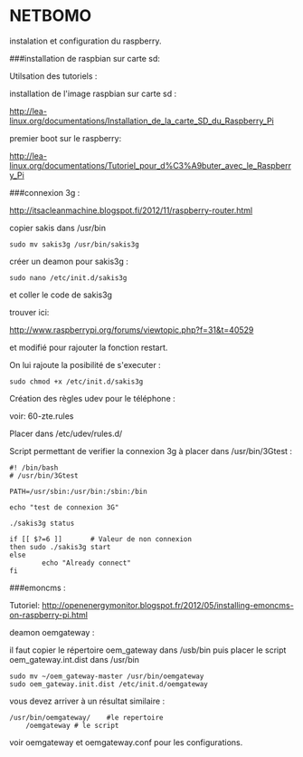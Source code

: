 NETBOMO
=======

instalation et configuration du raspberry.

###installation de raspbian sur carte sd:

Utilsation des tutoriels :

installation de l'image raspbian sur carte sd :

http://lea-linux.org/documentations/Installation_de_la_carte_SD_du_Raspberry_Pi

premier boot sur le raspberry:

http://lea-linux.org/documentations/Tutoriel_pour_d%C3%A9buter_avec_le_Raspberry_Pi


###connexion 3g :

http://itsacleanmachine.blogspot.fi/2012/11/raspberry-router.html

copier sakis dans /usr/bin
	
	sudo mv sakis3g /usr/bin/sakis3g

créer un deamon pour sakis3g :

	sudo nano /etc/init.d/sakis3g 

et coller le code de sakis3g

trouver ici:

http://www.raspberrypi.org/forums/viewtopic.php?f=31&t=40529

et modifié pour rajouter la fonction restart.

On lui rajoute la posibilité de s'executer :

	sudo chmod +x /etc/init.d/sakis3g


Création des règles udev pour le téléphone :

voir: 60-zte.rules

Placer dans /etc/udev/rules.d/

Script permettant de verifier la connexion 3g à placer dans /usr/bin/3Gtest :
	
	#! /bin/bash
	# /usr/bin/3Gtest

	PATH=/usr/sbin:/usr/bin:/sbin:/bin

	echo "test de connexion 3G"

	./sakis3g status

	if [[ $?=6 ]]		# Valeur de non connexion
	then sudo ./sakis3g start
	else
        	echo "Already connect"
	fi



###emoncms : 

Tutoriel:
http://openenergymonitor.blogspot.fr/2012/05/installing-emoncms-on-raspberry-pi.html

deamon oemgateway :

il faut copier le répertoire oem_gateway dans /usb/bin puis placer le script oem_gateway.int.dist dans /usr/bin

	sudo mv ~/oem_gateway-master /usr/bin/oemgateway
	sudo oem_gateway.init.dist /etc/init.d/oemgateway

vous devez arriver à un résultat similaire :
	
	/usr/bin/oemgateway/  	#le repertoire
		/oemgateway	# le script

voir oemgateway et oemgateway.conf pour les configurations.
